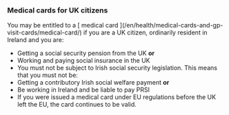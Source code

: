 ###  **Medical cards for UK citizens**

You may be entitled to a [ medical card ](/en/health/medical-cards-and-gp-
visit-cards/medical-card/) if you are a UK citizen, ordinarily resident in
Ireland and you are:

  * Getting a social security pension from the UK **or**
  * Working and paying social insurance in the UK 
  * You must not be subject to Irish social security legislation. This means that you must not be: 
  * Getting a contributory Irish social welfare payment **or**
  * Be working in Ireland and be liable to pay PRSI 
  * If you were issued a medical card under EU regulations before the UK left the EU, the card continues to be valid. 
